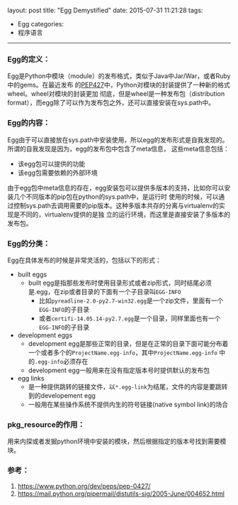 layout: post
title: "Egg Demystified"
date: 2015-07-31 11:21:28
tags:
- Egg
categories:
- 程序语言
---

### Egg的定义：

Egg是Python中模块（module）的发布格式，类似于Java中Jar/War，或者Ruby中的gems。在最近发布
的[PEP427](https://www.python.org/dev/peps/pep-0427/)中，Python对模块的封装提供了一种新的格式wheel。wheel对模块的封装更加
彻底，但是wheel是一种发布包（distribution format），而egg除了可以作为发布包之外，还可以直接安装在sys.path中。

### Egg的内容：

Egg由于可以直接放在sys.path中安装使用，所以egg的发布形式是自我发现的。所谓的自我发现是因为，egg的发布包中包含了meta信息，
这些meta信息包括：
- 该egg包可以提供的功能
- 该egg包需要依赖的外部环境

由于egg包中meta信息的存在，egg安装包可以提供多版本的支持，比如你可以安装几个不同版本的pip包在python的sys.path中，是运行时
使用的时候，可以通过控制sys.path去调用需要的pip版本。这种多版本共存的分离与virtualenv的实现是不同的，virtualenv提供的是独
立的运行环境，而这里是直接安装了多版本的发布包。

### Egg的分类：

Egg在具体发布的时候是非常灵活的，包括以下的形式：
- built eggs
  - built egg是指那些发布时使用目录形式或者zip形式，同时结尾必须是.egg，在zip或者目录的下面有一个子目录叫`EGG-INFO`
    - 比如`pyreadline-2.0-py2.7-win32.egg`是一个zip文件，里面有一个`EGG-INFO`的子目录
    - 或者`certifi-14.05.14-py2.7.egg`是一个目录，同样里面也有一个`EGG-INFO`的子目录
- development eggs
  - development egg是那些正常的目录，但是在正常的目录下面可能分布着一个或者多个的`ProjectName.egg-info`，其中`ProjectName.egg-info`
  中的`.egg-info`必须存在
  - development egg一般用来在没有指定版本号时提供默认的发布包
- egg links
  - 是一种提供跳转的链接文件，以`*.egg-link`为结尾，文件的内容是要跳转到的developement egg
  - 一般用在某些操作系统不提供内生的符号链接(native symbol link)的场合

### pkg_resource的作用：

用来内探或者发掘python环境中安装的模块，然后根据指定的版本号找到需要模块。

### 参考：

1. <https://www.python.org/dev/peps/pep-0427/>
2. <https://mail.python.org/pipermail/distutils-sig/2005-June/004652.html>
